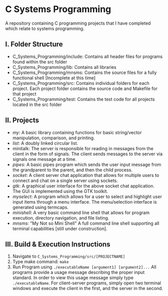 # C Systems Programming
A repository containing C programming projects that I have completed which relate to systems programming. 


## I.  Folder Structure

*  C_Systems_Programming/include: Contains all header files for programs found within the src folder   
*  C_Systems_Programming/lib:     Contains all libraries    
*  C_Systems_Programming/mnsms:   Contains the source files for a fully functional shell [Incomplete at this time]    
*  C_Systems_Programming/src:     Contains individual folders for each project.  Each project folder contains the source code    and Makefile for that project    
*  C_Systems_Programming/test:    Contains the test code for all projects located in the src folder


## II.  Projects

*  _my_: A basic library containing functions for basic string/vector manipulation, comparison, and printing.   
*  _list_:  A doubly linked circular list.    
*  minitalk: The server is responsible for reading in messages from the client in the form of signals.  The client sends        messages to the server via signals one message at a time.  
*  _pipes_: A basic pipes program which sends the user input message from the grandparent to the parent, and then the child       process.  
*  _socket_:  A client server chat application that allows for multiple users to connect and chat on a single server using        sockets.  
*  _gtk_: A graphical user interface for the above socket chat application.  The GUI is implemented using the GTK toolkit.  
*  _myselect_:  A program which allows for a user to select and highlight user input items through a menu interface.  The         menu/selection interface is generated using termcaps.  
*  _minishell_:  A very basic command line shell that allows for program execution, directory navigation, and file listing. 
*  _mnsms_: "My Not so Mini Shell" A full command line shell supporting all terminal capabilities [still under construction].


## III.  Build & Execution Instructions

1.  Navigate to ` C_Systems_Programming/src/[PROJECTNAME] `
2.  Type make command: ` make `
3.  Run Program using ` ./executableName [argument1] [argument2]... ` All programs provide a usage message describing the proper input standard.  In order to view this usage message simply type ` ./executableName `.  For client-server programs, simply open two terminal windows and execute the client in the first, and the server in the second.  
